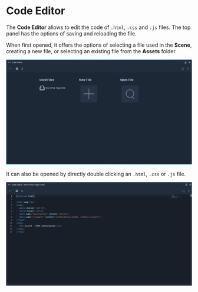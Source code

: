 # Code Editor

The **Code Editor** allows to edit the code of `.html`, `.css` and `.js` files. The top panel has the options of saving and reloading the file.

When first opened, it offers the options of selecting a file used in the **Scene**, creating a new file, or selecting an existing file from the **Assets** folder.

![](../.gitbook/assets/code-editor.png)

It can also be opened by directly double clicking an `.html`, `.css` or `.js` file.

![](../.gitbook/assets/code-editor-html.png)

